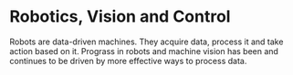 # Robotics, Vision and Control

Robots are data-driven machines. They acquire data, process it and take action based on it. Prograss in robots and machine vision has been and continues to be driven by more effective ways to process data.
